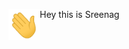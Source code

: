 <p><img align="left" src="https://github.com/bmsreenag/bmsreenag/blob/main/Hi.gif" width="50" height="50"/></p> 
Hey this is Sreenag
